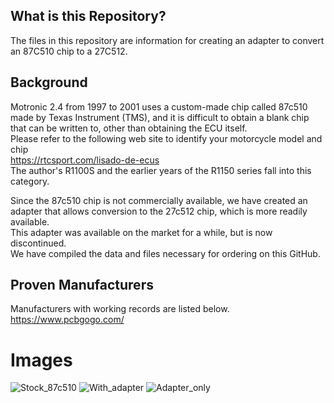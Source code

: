 ## What is this Repository?
The files in this repository are information for creating an adapter to convert an 87C510 chip to a 27C512.

## Background
Motronic 2.4 from 1997 to 2001 uses a custom-made chip called 87c510 made by Texas Instrument (TMS), and it is difficult to obtain a blank chip that can be written to, other than obtaining the ECU itself.  
Please refer to the following web site to identify your motorcycle model and chip  
https://rtcsport.com/lisado-de-ecus  
The author's R1100S and the earlier years of the R1150 series fall into this category.  
  
Since the 87c510 chip is not commercially available, we have created an adapter that allows conversion to the 27c512 chip, which is more readily available.  
This adapter was available on the market for a while, but is now discontinued.  
We have compiled the data and files necessary for ordering on this GitHub.

## Proven Manufacturers
Manufacturers with working records are listed below.  
https://www.pcbgogo.com/

# Images
![Stock_87c510](https://user-images.githubusercontent.com/110214119/198947598-2d6a4c42-9ba0-4872-ba13-980af5120e52.jpg)
![With_adapter](https://user-images.githubusercontent.com/110214119/198947614-8414fa7f-e69e-48fa-8a6d-95460affb396.jpg)
![Adapter_only](https://user-images.githubusercontent.com/110214119/198947610-3d37bd2d-70c5-4090-a08e-9779126dde00.jpg)
